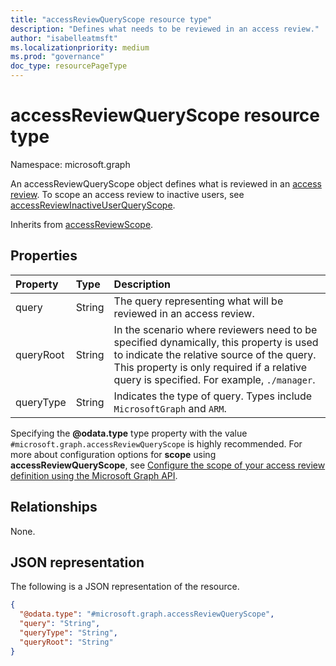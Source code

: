 ```yaml
---
title: "accessReviewQueryScope resource type"
description: "Defines what needs to be reviewed in an access review."
author: "isabelleatmsft"
ms.localizationpriority: medium
ms.prod: "governance"
doc_type: resourcePageType
---
```


# accessReviewQueryScope resource type

Namespace: microsoft.graph

An accessReviewQueryScope object defines what is reviewed in an [access review](../resources/accessreviewsv2-root.md). To scope an access review to inactive users, see [accessReviewInactiveUserQueryScope](../resources/accessreviewinactiveusersqueryscope.md). 

Inherits from [accessReviewScope](../resources/accessreviewscope.md).

## Properties
|Property|Type|Description|
|:---|:---|:---|
|query|String|The query representing what will be reviewed in an access review.|
|queryRoot|String|In the scenario where reviewers need to be specified dynamically, this property is used to indicate the relative source of the query. This property is only required if a relative query is specified. For example, `./manager`.|
|queryType|String|Indicates the type of query. Types include `MicrosoftGraph` and `ARM`.|

Specifying the **@odata.type** type property with the value `#microsoft.graph.accessReviewQueryScope` is highly recommended. For more about configuration options for **scope** using **accessReviewQueryScope**, see [Configure the scope of your access review definition using the Microsoft Graph API](/graph/accessreviews-scope-concept).

## Relationships
None.

## JSON representation
The following is a JSON representation of the resource.
<!-- {
  "blockType": "resource",
  "@odata.type": "microsoft.graph.accessReviewQueryScope"
}
-->
``` json
{
  "@odata.type": "#microsoft.graph.accessReviewQueryScope",
  "query": "String",
  "queryType": "String",
  "queryRoot": "String"
}
```
